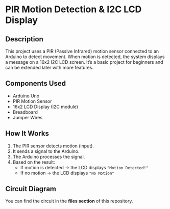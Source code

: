 # PIR Motion Detection & I2C LCD Display 

##  Description  
This project uses a PIR (Passive Infrared) motion sensor connected to an Arduino to detect movement. When motion is detected, the system displays a message on a 16x2 I2C LCD screen. It’s a basic project for beginners and can be extended later with more features.

##  Components Used  
- Arduino Uno
- PIR Motion Sensor 
- 16x2 LCD Display (I2C module)  
- Breadboard
- Jumper Wires

##  How It Works  
1. The PIR sensor detects motion (input).  
2. It sends a signal to the Arduino.  
3. The Arduino processes the signal.  
4. Based on the result:  
   - If motion is detected → the LCD displays `"Motion Detected!"`  
   - If no motion → the LCD displays `"No Motion"`  

##  Circuit Diagram  
You can find the circuit in the **files section** of this repository. 
